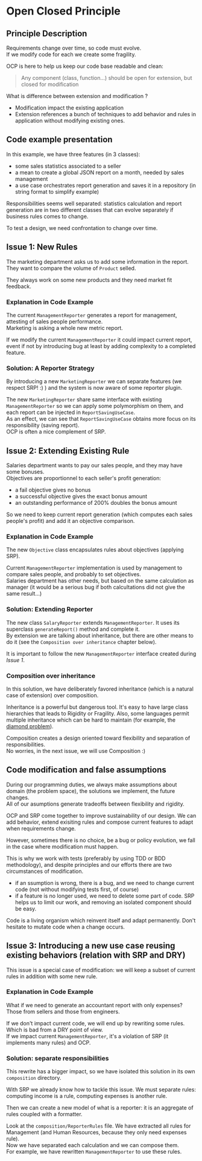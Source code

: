 # Open Closed Principle

## Principle Description

Requirements change over time, so code must evolve.  
If we modify code for each we create some fragility.

OCP is here to help us keep our code base readable and clean:

> Any component (class, function...) should be open for extension, but closed for modification

What is difference between extension and modification ?

- Modification impact the existing application
- Extension references a bunch of techniques to add behavior and rules in application without modifying existing ones.

## Code example presentation

In this example, we have three features (in 3 classes):

- some sales statistics associated to a seller
- a mean to create a global JSON report on a month, needed by sales management
- a use case orchestrates report generation and saves it in a repository (in string format to simplify example)

Responsibilities seems well separated: statistics calculation and report generation are in two different classes that can evolve separately if business rules comes to change.

To test a design, we need confrontation to change over time.

## Issue 1: New Rules

The marketing department asks us to add some information in the report. They want to compare the volume of `Product` selled.

They always work on some new products and they need market fit feedback.

### Explanation in Code Example

The current `ManagementReporter` generates a report for management, attesting of sales people performance.  
Marketing is asking a whole new metric report.

If we modify the current `ManagementReporter` it could impact current report, event if not by introducing bug at least by adding complexity to a completed feature.

### Solution: A Reporter Strategy

By introducing a new `MarketingReporter` we can separate features (we respect SRP! :) ) and the system is now aware of some reporter plugin.

The new `MarketingReporter` share same interface with existing `ManagementReporter` so we can apply some polymorphism on them, and each report can be injected in `ReportSavingUseCase`.  
As an effect, we can see that `ReportSavingUseCase` obtains more focus on its responsibility (saving report).  
OCP is often a nice complement of SRP.

## Issue 2: Extending Existing Rule

Salaries department wants to pay our sales people, and they may have some bonuses.  
Objectives are proportionnel to each seller's profit generation:

- a fail objective gives no bonus
- a successful objective gives the exact bonus amount
- an outstanding performance of 200% doubles the bonus amount

So we need to keep current report generation (which computes each sales people's profit) and add it an objective comparison.

### Explanation in Code Example

The new `Objective` class encapsulates rules about objectives (applying SRP).

Current `ManagementReporter` implementation is used by management to compare sales people, and probably to set objectives.  
Salaries department has other needs, but based on the same calculation as manager (it would be a serious bug if both calcultations did not give the same result...)

### Solution: Extending Reporter

The new class `SalaryReporter` extends `ManagementReporter`. It uses its superclass `generateReport()` method and complete it.  
By extension we are talking about inheritance, but there are other means to do it (see the `Composition over inheritance` chapter below).

It is important to follow the new `ManagementReporter` interface created during _Issue 1_.

### Composition over inheritance

In this solution, we have deliberately favored inheritance (which is a natural case of extension) over composition.

Inheritance is a powerful but dangerous tool. It's easy to have large class hierarchies that leads to Rigidity or Fragility. Also, some languages permit multiple inheritance which can be hard to maintain (for example, the [diamond problem](https://en.wikipedia.org/wiki/Multiple_inheritance#The_diamond_problem)).

Composition creates a design oriented toward flexibility and separation of responsibilities.  
No worries, in the next issue, we will use Composition :)

## Code modification and false assumptions

During our programming duties, we always make assumptions about domain (the problem space), the solutions we implement, the future changes.  
All of our asumptions generate tradeoffs between flexibility and rigidity.

OCP and SRP come together to improve sustainability of our design. We can add behavior, extend exisiting rules and compose current features to adapt when requirements change.

However, sometimes there is no choice, be a bug or policy evolution, we fall in the case where modification must happen.

This is why we work with tests (preferably by using TDD or BDD methodology), and despite principles and our efforts there are two circumstances of modification.

- if an ssumption is wrong, there is a bug, and we need to change current code (not without modifying tests first, of course)
- if a feature is no longer used, we need to delete some part of code. SRP helps us to limit our work, and removing an isolated component should be easy.

Code is a living organism which reinvent itself and adapt permanently. Don't hesitate to mutate code when a change occurs.

## Issue 3: Introducing a new use case reusing existing behaviors (relation with SRP and DRY)

This issue is a special case of modification: we will keep a subset of current rules in addition with some new rule.

### Explanation in Code Example

What if we need to generate an accountant report with only expenses? Those from sellers and those from engineers.

If we don't impact current code, we will end up by rewriting some rules. Which is bad from a DRY point of view.  
If we impact current `ManagementReporter`, it's a violation of SRP (it implements many rules) and OCP.

### Solution: separate responsibilities

This rewrite has a bigger impact, so we have isolated this solution in its own `composition` directory.

With SRP we already know how to tackle this issue. We must separate rules: computing income is a rule, computing expenses is another rule.

Then we can create a new model of what is a reporter: it is an aggregate of rules coupled with a formatter.

Look at the `composition/ReporterRules` file. We have extracted all rules for Management (and Human Resources, because they only need expenses rule).  
Now we have separated each calculation and we can compose them.  
For example, we have rewritten `ManagementReporter` to use these rules.
